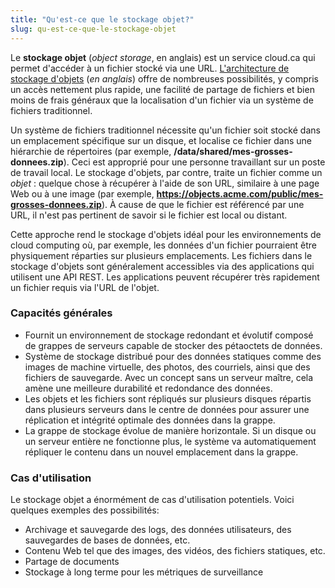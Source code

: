 ```yaml
---
title: "Qu'est-ce que le stockage objet?"
slug: qu-est-ce-que-le-stockage-objet
---
```



Le **stockage objet** (*object storage*, en anglais) est un service cloud.ca qui permet d'accéder à un fichier stocké via une URL. [L'architecture de stockage d'objets](https://en.wikipedia.org/wiki/Object_storage) (*en anglais*) offre de nombreuses possibilités, y compris un accès nettement plus rapide, une facilité de partage de fichiers et bien moins de frais généraux que la localisation d'un fichier via un système de fichiers traditionnel.

Un système de fichiers traditionnel nécessite qu'un fichier soit stocké dans un emplacement spécifique sur un disque, et localise ce fichier dans une hiérarchie de répertoires (par exemple, **/data/shared/mes-grosses-donnees.zip**). Ceci est approprié pour une personne travaillant sur un poste de travail local. Le stockage d'objets, par contre, traite un fichier comme un *objet* : quelque chose à récupérer à l'aide de son URL, similaire à une page Web ou à une image (par exemple, **https://objects.acme.com/public/mes-grosses-donnees.zip**). À cause de que le fichier est référencé par une URL, il n'est pas pertinent de savoir si le fichier est local ou distant.

Cette approche rend le stockage d'objets idéal pour les environnements de cloud computing où, par exemple, les données d'un fichier pourraient être physiquement réparties sur plusieurs emplacements. Les fichiers dans le stockage d'objets sont généralement accessibles via des applications qui utilisent une API REST. Les applications peuvent récupérer très rapidement un fichier requis via l'URL de l'objet.

### Capacités générales

- Fournit un environnement de stockage redondant et évolutif composé de grappes de serveurs capable de stocker des pétaoctets de données.
- Système de stockage distribué pour des données statiques comme des images de machine virtuelle, des photos, des courriels, ainsi que des fichiers de sauvegarde. Avec un concept sans un serveur maître, cela amène une meilleure durabilité et redondance des données.
- Les objets et les fichiers sont répliqués sur plusieurs disques répartis dans plusieurs serveurs dans le centre de données pour assurer une réplication et intégrité optimale des données dans la grappe.
- La grappe de stockage évolue de manière horizontale. Si un disque ou un serveur entière ne fonctionne plus, le système va automatiquement répliquer le contenu dans un nouvel emplacement dans la grappe.

### Cas d'utilisation

Le stockage objet a énormément de cas d'utilisation potentiels. Voici quelques exemples des possibilités:

- Archivage et sauvegarde des logs, des données utilisateurs, des sauvegardes de bases de données, etc.
- Contenu Web tel que des images, des vidéos, des fichiers statiques, etc.
- Partage de documents
- Stockage à long terme pour les métriques de surveillance
